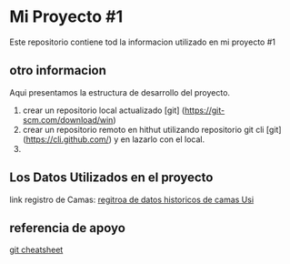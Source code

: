 # Mi Proyecto #1
Este repositorio contiene tod la informacion utilizado en mi proyecto #1

## otro informacion
Aqui presentamos la estructura de desarrollo del proyecto.
1. crear un repositorio local actualizado [git] (https://git-scm.com/download/win)
1. crear un repositorio remoto en hithut utilizando repositorio git cli [git] (https://cli.github.com/) y en lazarlo con el local.
1. 

## Los Datos Utilizados en el proyecto
link registro de Camas: 
[regitroa de datos historicos de camas Usi](https://www.datosabiertos.gob.pe/dataset/data-hist%C3%B3rica-del-registro-de-camas-diarias-disponibles-y-ocupadas-del-formato-f5002-v2)

## referencia de apoyo
[git cheatsheet](chrome-extension://efaidnbmnnnibpcajpcglclefindmkaj/viewer.html?pdfurl=https%3A%2F%2Feducation.github.com%2Fgit-cheat-sheet-education.pdf&clen=100194&chunk=true)